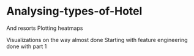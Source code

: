 # Analysing-types-of-Hotel
And resorts
Plotting heatmaps

Visualizations on the way
almost done
Starting with feature engineering
done with part 1

